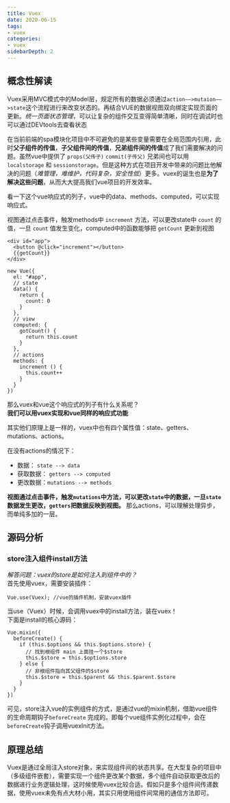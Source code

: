 ```yaml
---
title: Vuex
date: 2020-06-15
tags:
- vuex
categories: 
- vuex
sidebarDepth: 2
---
```


## 概念性解读

Vuex采用MVC模式中的Model层，规定所有的数据必须通过<code>action——>mutaion——>state</code>这个流程进行来改变状态的。再结合VUE的数据视图双向绑定实现页面的更新。*统一页面状态管理*，可以让复杂的组件交互变得简单清晰，同时在调试时也可以通过DEVtools去查看状态  

在当前前端的spa模块化项目中不可避免的是某些变量需要在全局范围内引用，此时**父子组件的传值**，**子父组件间的传值**，**兄弟组件间的传值**成了我们需要解决的问题。虽然vue中提供了 <code>props(父传子)</code> <code>commit(子传父)</code> 兄弟间也可以用 <code>localstorage</code> 和 <code>sessionstorage</code>。但是这种方式在项目开发中带来的问题比他解决的问题（*难管理，难维护，代码复杂，安全性低*）更多。vuex的诞生也是**为了解决这些问题**，从而大大提高我们vue项目的开发效率。

看一下这个vue响应式的列子，vue中的data、methods、computed，可以实现响应式。

视图通过点击事件，触发methods中 <code>increment</code> 方法，可以更改state中 <code>count</code> 的值，一旦 <code>count</code> 值发生变化，computed中的函数能够把 <code>getCount</code> 更新到视图

```vue
<div id="app">
  <button @click="increment"></button>
  {{getCount}}
</div>

new Vue({
  el: "#app",
  // state
  data() {
    return {
      count: 0
    }
  },
  // view
  computed: {
    gotCount() {
      return this.count
    }
  },
  // actions
  methods: {
    increment () {
      this.count++
    }
  }
})
```
那么vuex和vue这个响应式的列子有什么关系呢？  
**我们可以用vuex实现和vue同样的响应式功能**

其实他们原理上是一样的，vuex中也有四个属性值：state、getters、mutations、actions。

在没有actions的情况下：
- 数据： <code>state --> data</code>
- 获取数据： <code>getters --> computed</code>
- 更改数据：<code>mutations --> methods</code>  

**视图通过点击事件，触发<code>mutations</code>中方法，可以更改<code>state</code>中的数据，一旦<code>state</code>数据发生更改，<code>getters</code>把数据反映到视图。**
那么actions，可以理解处理异步，而单纯多加的一层。

## 源码分析
### store注入组件install方法
*解答问题：vuex的store是如何注入到组件中的？*  
首先使用vuex，需要安装插件：
```vue
Vue.use(Vuex); //vue的插件机制，安装vuex插件
```
当use（Vuex）时候，会调用vuex中的install方法，装在vuex！  
下面是install的核心源码：
```vue
Vue.mixin({
  beforeCreate() {
    if (this.$options && this.$options.store) {
      // 找到根组件 main 上面挂一个$store
      this.$store = this.$options.store
    } else {
      // 非根组件指向其父组件的$store
      this.$store = this.$parent && this.$parent.$store
    }
  }
})
```
可见，store注入vue的实例组件的方式，是通过vue的mixin机制，借助vue组件的生命周期钩子<code>beforeCreate</code> 完成的。即每个vue组件实例化过程中，会在<code>beforeCreate</code>钩子调用vuexInit方法。


## 原理总结
Vuex是通过全局注入store对象，来实现组件间的状态共享。在大型复杂的项目中（多级组件嵌套），需要实现一个组件更改某个数据，多个组件自动获取更改后的数据进行业务逻辑处理，这时候使用vuex比较合适。假如只是多个组件间传递数据，使用vuex未免有点大材小用，其实只用使用组件间常用的通信方法即可。